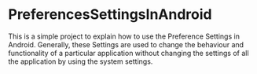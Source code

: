 # PreferencesSettingsInAndroid
This is a simple project to explain how to use the Preference Settings in Android. Generally, these Settings are used to change the behaviour and functionality of a particular application without changing the settings of all the application by using the system settings.
